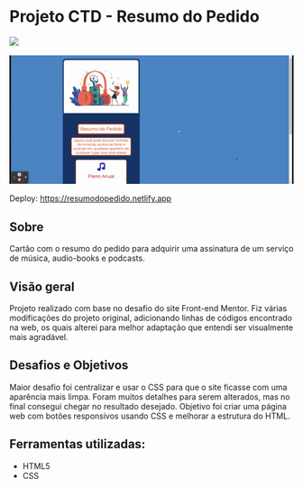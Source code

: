 # Projeto CTD - Resumo do Pedido

<img src="http://img.shields.io/static/v1?label=STATUS&message=CONCLUIDO&color=GREEN&style=for-the-badge"/>
</p>

![](./resumo-gif/resumo.gif)

Deploy: https://resumodopedido.netlify.app

## Sobre

Cartão com o resumo do pedido para adquirir uma assinatura de um serviço de música, audio-books e podcasts.

## Visão geral

Projeto realizado com base no desafio do site Front-end Mentor. Fiz várias modificações do projeto original, adicionando linhas de códigos encontrado na web, os quais alterei para melhor adaptação que entendi ser visualmente mais agradável.

## Desafios e Objetivos

Maior desafio foi centralizar e usar o CSS para que o site ficasse com uma aparência mais limpa. Foram muitos detalhes para serem alterados, mas no final consegui chegar no resultado desejado. Objetivo foi criar uma página web com botões responsivos usando CSS e melhorar a estrutura do HTML.

## Ferramentas utilizadas:
- HTML5
- CSS